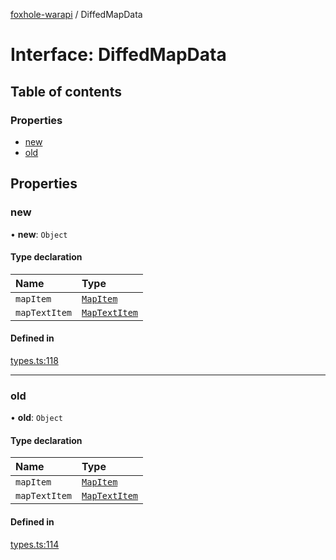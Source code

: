 [foxhole-warapi](../README.md) / DiffedMapData

# Interface: DiffedMapData

## Table of contents

### Properties

- [new](DiffedMapData.md#new)
- [old](DiffedMapData.md#old)

## Properties

### new

• **new**: `Object`

#### Type declaration

| Name | Type |
| :------ | :------ |
| `mapItem` | [`MapItem`](MapItem.md) |
| `mapTextItem` | [`MapTextItem`](MapTextItem.md) |

#### Defined in

[types.ts:118](https://github.com/art0rz/foxhole-warapi/blob/0c8a76c/src/types.ts#L118)

___

### old

• **old**: `Object`

#### Type declaration

| Name | Type |
| :------ | :------ |
| `mapItem` | [`MapItem`](MapItem.md) |
| `mapTextItem` | [`MapTextItem`](MapTextItem.md) |

#### Defined in

[types.ts:114](https://github.com/art0rz/foxhole-warapi/blob/0c8a76c/src/types.ts#L114)
